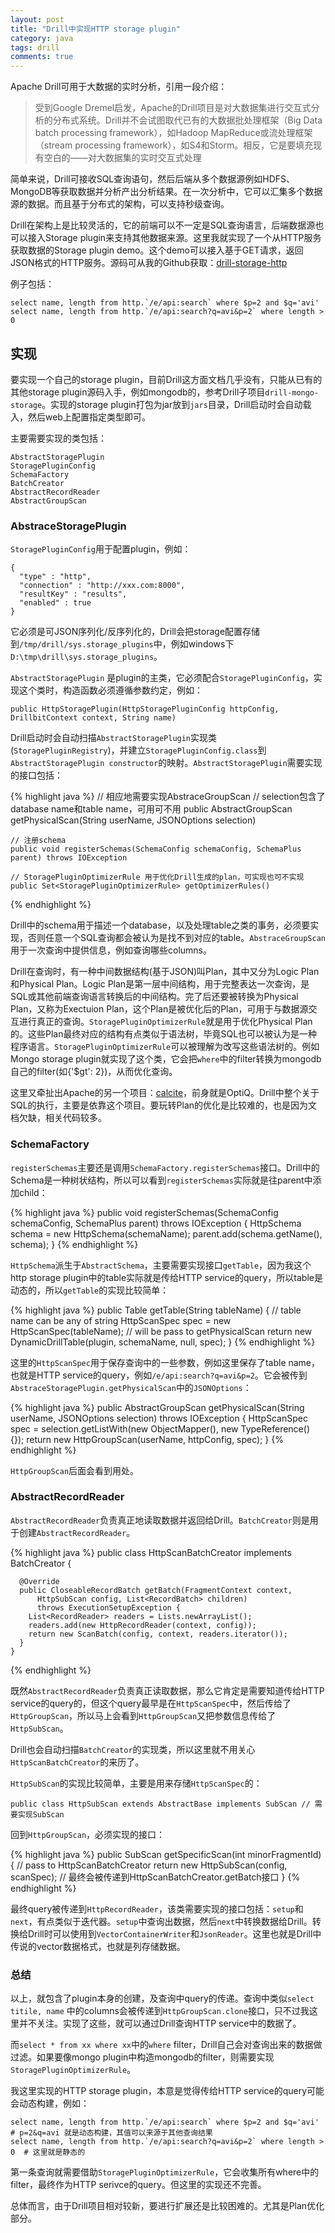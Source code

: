 ```yaml
---
layout: post
title: "Drill中实现HTTP storage plugin"
category: java
tags: drill
comments: true
---
```


Apache Drill可用于大数据的实时分析，引用一段介绍：

> 受到Google Dremel启发，Apache的Drill项目是对大数据集进行交互式分析的分布式系统。Drill并不会试图取代已有的大数据批处理框架（Big Data batch processing framework），如Hadoop MapReduce或流处理框架（stream processing framework），如S4和Storm。相反，它是要填充现有空白的——对大数据集的实时交互式处理

简单来说，Drill可接收SQL查询语句，然后后端从多个数据源例如HDFS、MongoDB等获取数据并分析产出分析结果。在一次分析中，它可以汇集多个数据源的数据。而且基于分布式的架构，可以支持秒级查询。

Drill在架构上是比较灵活的，它的前端可以不一定是SQL查询语言，后端数据源也可以接入Storage plugin来支持其他数据来源。这里我就实现了一个从HTTP服务获取数据的Storage plugin demo。这个demo可以接入基于GET请求，返回JSON格式的HTTP服务。源码可从我的Github获取：[drill-storage-http](https://github.com/kevinlynx/drill-storage-http)

例子包括：

    select name, length from http.`/e/api:search` where $p=2 and $q='avi'
    select name, length from http.`/e/api:search?q=avi&p=2` where length > 0 

## 实现

要实现一个自己的storage plugin，目前Drill这方面文档几乎没有，只能从已有的其他storage plugin源码入手，例如mongodb的，参考Drill子项目`drill-mongo-storage`。实现的storage plugin打包为jar放到`jars`目录，Drill启动时会自动载入，然后web上配置指定类型即可。

主要需要实现的类包括：

    AbstractStoragePlugin
    StoragePluginConfig
    SchemaFactory
    BatchCreator
    AbstractRecordReader
    AbstractGroupScan
<!-- more -->
### AbstraceStoragePlugin

`StoragePluginConfig`用于配置plugin，例如：

    {
      "type" : "http",
      "connection" : "http://xxx.com:8000",
      "resultKey" : "results",
      "enabled" : true
    }

它必须是可JSON序列化/反序列化的，Drill会把storage配置存储到`/tmp/drill/sys.storage_plugins`中，例如windows下`D:\tmp\drill\sys.storage_plugins`。

`AbstractStoragePlugin` 是plugin的主类，它必须配合`StoragePluginConfig`，实现这个类时，构造函数必须遵循参数约定，例如：

    public HttpStoragePlugin(HttpStoragePluginConfig httpConfig, DrillbitContext context, String name)

Drill启动时会自动扫描`AbstractStoragePlugin`实现类(`StoragePluginRegistry`)，并建立`StoragePluginConfig.class`到`AbstractStoragePlugin constructor`的映射。`AbstractStoragePlugin`需要实现的接口包括：

{% highlight java %}
    // 相应地需要实现AbstraceGroupScan
    // selection包含了database name和table name，可用可不用
    public AbstractGroupScan getPhysicalScan(String userName, JSONOptions selection) 

    // 注册schema
    public void registerSchemas(SchemaConfig schemaConfig, SchemaPlus parent) throws IOException

    // StoragePluginOptimizerRule 用于优化Drill生成的plan，可实现也可不实现
    public Set<StoragePluginOptimizerRule> getOptimizerRules() 
{% endhighlight %}

Drill中的schema用于描述一个database，以及处理table之类的事务，必须要实现，否则任意一个SQL查询都会被认为是找不到对应的table。`AbstraceGroupScan`用于一次查询中提供信息，例如查询哪些columns。

Drill在查询时，有一种中间数据结构(基于JSON)叫Plan，其中又分为Logic Plan和Physical Plan。Logic Plan是第一层中间结构，用于完整表达一次查询，是SQL或其他前端查询语言转换后的中间结构。完了后还要被转换为Physical Plan，又称为Exectuion Plan，这个Plan是被优化后的Plan，可用于与数据源交互进行真正的查询。`StoragePluginOptimizerRule`就是用于优化Physical Plan的。这些Plan最终对应的结构有点类似于语法树，毕竟SQL也可以被认为是一种程序语言。`StoragePluginOptimizerRule`可以被理解为改写这些语法树的。例如Mongo storage plugin就实现了这个类，它会把`where`中的filter转换为mongodb自己的filter(如{'$gt': 2})，从而优化查询。

这里又牵扯出Apache的另一个项目：[calcite](https://github.com/apache/incubator-calcite)，前身就是OptiQ。Drill中整个关于SQL的执行，主要是依靠这个项目。要玩转Plan的优化是比较难的，也是因为文档欠缺，相关代码较多。

### SchemaFactory

`registerSchemas`主要还是调用`SchemaFactory.registerSchemas`接口。Drill中的Schema是一种树状结构，所以可以看到`registerSchemas`实际就是往parent中添加child：

{% highlight java %}
    public void registerSchemas(SchemaConfig schemaConfig, SchemaPlus parent) throws IOException {
        HttpSchema schema = new HttpSchema(schemaName);
        parent.add(schema.getName(), schema);
    }
{% endhighlight %}

`HttpSchema`派生于`AbstractSchema`，主要需要实现接口`getTable`，因为我这个http storage plugin中的table实际就是传给HTTP service的query，所以table是动态的，所以`getTable`的实现比较简单：

{% highlight java %}
    public Table getTable(String tableName) { // table name can be any of string
        HttpScanSpec spec = new HttpScanSpec(tableName); // will be pass to getPhysicalScan
        return new DynamicDrillTable(plugin, schemaName, null, spec);
    }
{% endhighlight %}

这里的`HttpScanSpec`用于保存查询中的一些参数，例如这里保存了table name，也就是HTTP service的query，例如`/e/api:search?q=avi&p=2`。它会被传到`AbstraceStoragePlugin.getPhysicalScan`中的`JSONOptions`：

{% highlight java %}
    public AbstractGroupScan getPhysicalScan(String userName, JSONOptions selection) throws IOException {
        HttpScanSpec spec = selection.getListWith(new ObjectMapper(), new TypeReference<HttpScanSpec>() {});
        return new HttpGroupScan(userName, httpConfig, spec);
    }
{% endhighlight %}

`HttpGroupScan`后面会看到用处。

### AbstractRecordReader

`AbstractRecordReader`负责真正地读取数据并返回给Drill。`BatchCreator`则是用于创建`AbstractRecordReader`。

{% highlight java %}
    public class HttpScanBatchCreator implements BatchCreator<HttpSubScan> {

      @Override
      public CloseableRecordBatch getBatch(FragmentContext context,
          HttpSubScan config, List<RecordBatch> children)
          throws ExecutionSetupException {
        List<RecordReader> readers = Lists.newArrayList();
        readers.add(new HttpRecordReader(context, config));
        return new ScanBatch(config, context, readers.iterator());
      }
    }
{% endhighlight %}

既然`AbstractRecordReader`负责真正读取数据，那么它肯定是需要知道传给HTTP service的query的，但这个query最早是在`HttpScanSpec`中，然后传给了`HttpGroupScan`，所以马上会看到`HttpGroupScan`又把参数信息传给了`HttpSubScan`。

Drill也会自动扫描`BatchCreator`的实现类，所以这里就不用关心`HttpScanBatchCreator`的来历了。

`HttpSubScan`的实现比较简单，主要是用来存储`HttpScanSpec`的：

    public class HttpSubScan extends AbstractBase implements SubScan // 需要实现SubScan

回到`HttpGroupScan`，必须实现的接口：

{% highlight java %}
      public SubScan getSpecificScan(int minorFragmentId) { // pass to HttpScanBatchCreator
        return new HttpSubScan(config, scanSpec); // 最终会被传递到HttpScanBatchCreator.getBatch接口
      }
{% endhighlight %}

最终query被传递到`HttpRecordReader`，该类需要实现的接口包括：`setup`和`next`，有点类似于迭代器。`setup`中查询出数据，然后`next`中转换数据给Drill。转换给Drill时可以使用到`VectorContainerWriter`和`JsonReader`。这里也就是Drill中传说的vector数据格式，也就是列存储数据。

### 总结

以上，就包含了plugin本身的创建，及查询中query的传递。查询中类似`select titile, name` 中的columns会被传递到`HttpGroupScan.clone`接口，只不过我这里并不关注。实现了这些，就可以通过Drill查询HTTP service中的数据了。

而`select * from xx where xx`中的`where` filter，Drill自己会对查询出来的数据做过滤。如果要像mongo plugin中构造mongodb的filter，则需要实现`StoragePluginOptimizerRule`。

我这里实现的HTTP storage plugin，本意是觉得传给HTTP service的query可能会动态构建，例如：

    select name, length from http.`/e/api:search` where $p=2 and $q='avi' # p=2&q=avi 就是动态构建，其值可以来源于其他查询结果
    select name, length from http.`/e/api:search?q=avi&p=2` where length > 0  # 这里就是静态的

第一条查询就需要借助`StoragePluginOptimizerRule`，它会收集所有where中的filter，最终作为HTTP serivce的query。但这里的实现还不完善。

总体而言，由于Drill项目相对较新，要进行扩展还是比较困难的。尤其是Plan优化部分。

